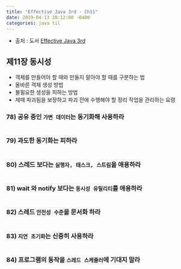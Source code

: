 ```yaml
---
title: "Effective Java 3rd - Ch11"
date: 2019-04-13 20:12:00 -0400
categories: java til
---
```


* 출처 : 도서 [Effective Java 3rd](http://www.yes24.com/Product/Goods/65551284)

## 제11장 동시성

- 객체를 만들어야 할 때와 만들지 말아야 할 때를 구분하는 법
- 올바른 객체 생성 방법
- 불필요한 생성을 피하는 방법
- 제때 파괴됨을 보장하고 파괴 전에 수행해야 할 정리 작업을 관리하는 요령


### 78) 공유 중인 `가변 데이터`는 동기화해 사용하라 

```java
```

### 79) 과도한 동기화는 피하라 

```java
```

### 80) 스레드 보다는 `실행자, 태스크, 스트림`을 애용하라 

```java
```

### 81) wait 와 notify 보다는 `동시성 유틸리티`를 애용하라 

```java
```

### 82) 스레드 `안전성 수준`을 문서화 하라 

```java
```

### 83) `지연 초기화`는 신중히 사용하라 

```java
```

### 84) 프로그램의 동작을 `스레드 스케줄러`에 기대지 말라 

```java
```

